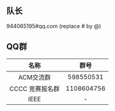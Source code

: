 ## 队长

944065195#qq.com (replace # by @)

## QQ群
|名称|群号|
|:-:|:-:|
|ACM交流群| 598550531|
|CCCC 竞赛报名群| 1108604756|
|IEEE | - | 
